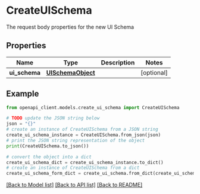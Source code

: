 # CreateUISchema

The request body properties for the new UI Schema

## Properties

Name | Type | Description | Notes
------------ | ------------- | ------------- | -------------
**ui_schema** | [**UISchemaObject**](.md) |  | [optional] 

## Example

```python
from openapi_client.models.create_ui_schema import CreateUISchema

# TODO update the JSON string below
json = "{}"
# create an instance of CreateUISchema from a JSON string
create_ui_schema_instance = CreateUISchema.from_json(json)
# print the JSON string representation of the object
print(CreateUISchema.to_json())

# convert the object into a dict
create_ui_schema_dict = create_ui_schema_instance.to_dict()
# create an instance of CreateUISchema from a dict
create_ui_schema_form_dict = create_ui_schema.from_dict(create_ui_schema_dict)
```
[[Back to Model list]](../README.md#documentation-for-models) [[Back to API list]](../README.md#documentation-for-api-endpoints) [[Back to README]](../README.md)


